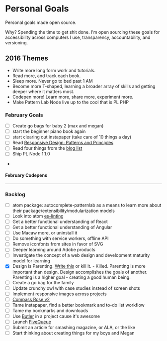 Personal Goals
==============

Personal goals made open source.

Why? Spending the time to get shit done. I'm open sourcing these goals for accessibility across computers I use, transparency, accountability, and versioning.

## 2016 Themes

* Write more long form work and tutorials.
* Read more, and track each book.
* Sleep more. Never go to bed past 1 AM
* Become more T-shaped, learning a broader array of skills and getting deeper where it matters most.
* Codepen more! Learn more, share more, experiment more.
* Make Pattern Lab Node live up to the cool that is PL PHP 


### February Goals
- [ ] Create go bags for baby 2 (max and megan)
- [ ] start the beginner piano book again
- [ ] start clearing out instapaper (take care of 10 things a day)
- [ ] Read [Responsive Design: Patterns and Principles](http://abookapart.com/products/responsive-design-patterns-principles)
- [ ] Read four things from the [blog list](https://github.com/bmuenzenmeyer/personal-goals/blob/master/content-list/blog-posts.md)
- [ ] Ship PL Node 1.1.0
- 
#### February Codepens


----

### Backlog
- [ ] atom package: autocomplete-patternlab as a means to learn more about their package/extensibility/modularization models
- [ ] Look into atom [es-linting](https://atom.io/packages/linter-eslint)
- [ ] Get a better functional understanding of React
- [ ] Get a better functional understanding of Angular
- [ ] Use Macaw more, or uninstall it
- [ ] Do something with service workers, offline API
- [ ] Remove iconfonts from sites in favor of SVG
- [ ] Deeper learning around Adobe products 
- [ ] Investigate the concept of a web design and development maturity model for learning
- [x] Design is Parenting. [Write this](https://trello.com/c/yctFcfo7/605-design-is-parenting) or kill it. - Killed. Parenting is more important than design. Design accomplishes the goals of another. Parenting is a higher goal - creating a good human being.
- [ ] Create a go bag for the family
- [ ] Update crunchy owl with case studies instead of screen shots
- [ ] Implement responsive images across projects
- [ ] [Compass Rose v2](https://github.com/bmuenzenmeyer/CompassRose)
- [ ] Tame instapaper, find a better bookmark and to-do list workflow
- [ ] Tame my bookmarks and downloads
- [ ] Use [Butler](http://fabiandesmet.com/portfolio/butler-font/) in a project cause it's awesome
- [ ] Launch [FiveQueue](http://fivequeue.com/)
- [ ] Submit an article for smashing magazine, or ALA, or the like
- [ ] Start thinking about creating things for my boys and Megan
